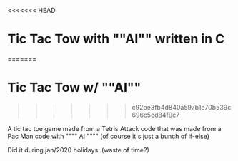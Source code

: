 <<<<<<< HEAD
# Tic Tac Tow with ""AI"" written in C
=======
# Tic Tac Tow w/ ""AI""
>>>>>>> c92be3fb4d840a597b1e70b539c696c5cd84f9c7

A tic tac toe game made from a Tetris Attack code that was made from a Pac Man code with """" AI """" (of course it's just a  bunch of if-else)

Did it during jan/2020 holidays. (waste of time?)
